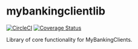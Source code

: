 # mybankingclientlib

[![CircleCI](https://circleci.com/gh/ssaracut/mybankingclientlib.svg?style=svg)](https://circleci.com/gh/ssaracut/mybankingclientlib)
[![Coverage Status](https://coveralls.io/repos/github/ssaracut/mybankingclientlib/badge.svg?branch=master)](https://coveralls.io/github/ssaracut/mybankingclientlib?branch=master)

Library of core functionality for MyBankingClients.
